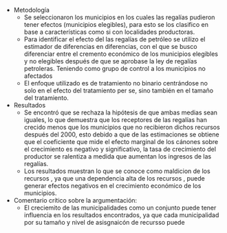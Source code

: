 - Metodología
	- Se seleccionaron los municipios en los cuales las regalías pudieron tener efectos (municipios elegibles), para esto se los clasifico en base a características como si con localidades productoras.
	- Para identificar el efecto del las regalías de petróleo se utilizo el estimador de diferencias en diferencias, con el que se busco diferenciar entre el cremento económico de los municipios elegibles y no elegibles después de que se aprobase la ley de regalías petroleras. Teniendo como grupo de control a los municipios no afectados
	- El enfoque utilizado es de tratamiento no binario centrándose no solo en el efecto del tratamiento per se, sino también en el tamaño del tratamiento.
- Resultados
	- Se encontró que se rechaza la hipótesis de que ambas medias sean iguales, lo que demuestra que los receptores de las regalías han crecido menos que los municipios que no recibieron dichos recursos después del 2000, esto debido  a que de las estimaciones se obtiene que el coeficiente que mide el efecto marginal de los cánones sobre el crecimiento es negativo y significativo, la tasa de crecimiento del productor se ralentiza a medida que aumentan los ingresos de las regalías.
	- Los resultados muestran lo que se conoce como maldicion de los recursos , ya que una dependencia alta de los recursos , puede generar efectos negativos en el crecimiento económico de los municipios.
- Comentario crítico sobre la argumentación:
	- El creciemito de las municipalidades como un conjunto puede tener influencia en los resultados encontrados, ya que cada municipalidad por su tamaño y nivel de asisgnaicón de recursso puede
